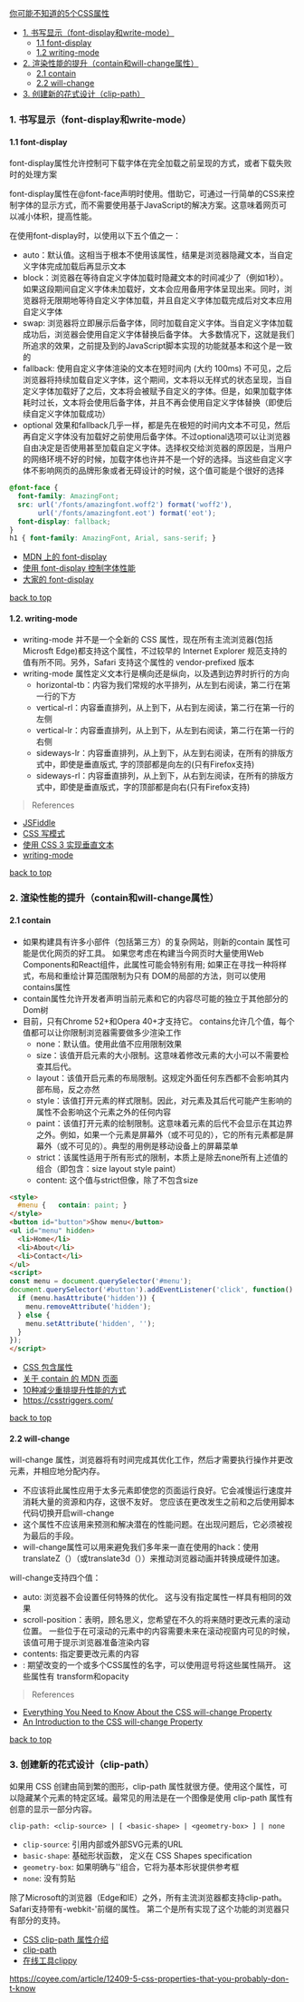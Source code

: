 [你可能不知道的5个CSS属性](#top)

- [1. 书写显示（font-display和write-mode）](#font-display-write-mode)
  - [1.1 font-display](#font-display)
  - [1.2 writing-mode](#writing-mode)
- [2. 渲染性能的提升（contain和will-change属性）](#渲染性能的提升)
  - [2.1 contain](#contain)
  - [2.2 will-change](#will-change)
- [3. 创建新的花式设计（clip-path）](#创建新的花式设计)

<h3 id="font-display-write-mode">1. 书写显示（font-display和write-mode）</h3>

<h4 id="font-display">1.1 font-display</h4>

font-display属性允许控制可下载字体在完全加载之前呈现的方式，或者下载失败时的处理方案

font-display属性在@font-face声明时使用。借助它，可通过一行简单的CSS来控制字体的显示方式，而不需要使用基于JavaScript的解决方案。这意味着网页可以减小体积，提高性能。

在使用font-display时，以使用以下五个值之一：

- auto：默认值。这相当于根本不使用该属性，结果是浏览器隐藏文本，当自定义字体完成加载后再显示文本
- block：浏览器在等待自定义字体加载时隐藏文本的时间减少了（例如1秒）。如果这段期间自定义字体未加载好，文本会应用备用字体呈现出来。同时，浏览器将无限期地等待自定义字体加载，并且自定义字体加载完成后对文本应用自定义字体
- swap: 浏览器将立即展示后备字体，同时加载自定义字体。当自定义字体加载成功后，浏览器会使用自定义字体替换后备字体。 大多数情况下，这就是我们所追求的效果，之前提及到的JavaScript脚本实现的功能就基本和这个是一致的
- fallback: 使用自定义字体渲染的文本在短时间内 (大约 100ms) 不可见，之后浏览器将持续加载自定义字体，这个期间，文本将以无样式的状态呈现，当自定义字体加载好了之后，文本将会被赋予自定义的字体。但是，如果加载字体耗时过长，文本将会使用后备字体，并且不再会使用自定义字体替换（即使后续自定义字体加载成功）
- optional 效果和fallback几乎一样，都是先在极短的时间内文本不可见，然后再自定义字体没有加载好之前使用后备字体。不过optional选项可以让浏览器自由决定是否使用甚至加载自定义字体。选择权交给浏览器的原因是，当用户的网络环境不好的时候，加载字体也许并不是一个好的选择。当这些自定义字体不影响网页的品牌形象或者无碍设计的时候，这个值可能是个很好的选择

```css
@font-face {
  font-family: AmazingFont;
  src: url('/fonts/amazingfont.woff2') format('woff2'),
       url('/fonts/amazingfont.eot') format('eot');
  font-display: fallback;
}
h1 { font-family: AmazingFont, Arial, sans-serif; }
```

- [MDN 上的 font-display](https://developer.mozilla.org/en-US/docs/Web/CSS/@font-face/font-display)
- [使用 font-display 控制字体性能](https://developers.google.com/web/updates/2016/02/font-display)
- [大家的 font-display](https://css-tricks.com/font-display-masses/)

[back to top](#top)

<h4 id="font-display">1.2. writing-mode</h4>

- writing-mode 并不是一个全新的 CSS 属性，现在所有主流浏览器(包括 Microsft Edge)都支持这个属性，不过较早的 Internet Explorer 规范支持的值有所不同。另外，Safari 支持这个属性的 vendor-prefixed 版本
- writing-mode 属性定义文本行是横向还是纵向，以及遇到边界时折行的方向
  - horizontal-tb：内容为我们常规的水平排列，从左到右阅读，第二行在第一行的下方
  - vertical-rl：内容垂直排列，从上到下，从右到左阅读，第二行在第一行的左侧
  - vertical-lr：内容垂直排列，从上到下，从左到右阅读，第二行在第一行的右侧
  - sideways-lr：内容垂直排列，从上到下，从左到右阅读，在所有的排版方式中，即使是垂直版式, 字的顶部都是向左的(只有Firefox支持)
  - sideways-rl：内容垂直排列，从上到下，从右到左阅读，在所有的排版方式中，即使是垂直版式，字的顶部都是向右(只有Firefox支持)

> References
- [JSFiddle](https://jsfiddle.net/e9swL373/)
- [CSS 写模式](https://24ways.org/2016/css-writing-modes/)
- [使用 CSS 3 实现垂直文本](http://generatedcontent.org/post/45384206019/writing-modes)
- [writing-mode](https://css-tricks.com/almanac/properties/w/writing-mode/)

[back to top](#top)

<h3 id="渲染性能的提升">2. 渲染性能的提升（contain和will-change属性）</h3>

<h4 id="contain">2.1 contain</h4>

- 如果构建具有许多小部件（包括第三方）的复杂网站，则新的contain 属性可能是优化网页的好工具。 如果您考虑在构建当今网页时大量使用Web Components和React组件，此属性可能会特别有用; 如果正在寻找一种将样式，布局和重绘计算范围限制为只有 DOM的局部的方法，则可以使用contains属性
- contain属性允许开发者声明当前元素和它的内容尽可能的独立于其他部分的Dom树
- 目前，只有Chrome 52+和Opera 40+才支持它。 contains允许几个值，每个值都可以让你限制浏览器需要做多少渲染工作
  - none：默认值。使用此值不应用限制效果
  - size：该值开启元素的大小限制。这意味着修改元素的大小可以不需要检查其后代。
  - layout：该值开启元素的布局限制。这规定外面任何东西都不会影响其内部布局，反之亦然
  - style：该值打开元素的样式限制。因此，对元素及其后代可能产生影响的属性不会影响这个元素之外的任何内容
  - paint：该值打开元素的绘制限制。这意味着元素的后代不会显示在其边界之外。例如，如果一个元素是屏幕外（或不可见的），它的所有元素都是屏幕外（或不可见的）。典型的用例是移动设备上的屏幕菜单
  - strict：该属性适用于所有形式的限制，本质上是除去none所有上述值的组合（即包含：size layout style paint）
  - content: 这个值与strict但像，除了不包含size

```html
<style>
  #menu {   contain: paint; } 
</style>
<button id="button">Show menu</button>
<ul id="menu" hidden>
  <li>Home</li>
  <li>About</li>
  <li>Contact</li>
</ul>
<script>
const menu = document.querySelector('#menu');
document.querySelector('#button').addEventListener('click', function() {
  if (menu.hasAttribute('hidden')) {
    menu.removeAttribute('hidden');
  } else {
    menu.setAttribute('hidden', '');
  }
});
</script>
```

- [CSS 包含属性](https://justmarkup.com/log/2016/04/css-containment/)
- [关于 contain 的 MDN 页面](https://developer.mozilla.org/en-US/docs/Web/CSS/contain)
- [10种减少重排提升性能的方式](https://www.sitepoint.com/10-ways-minimize-reflows-improve-performance/)
- https://csstriggers.com/

[back to top](#top)

<h4 id="will-change">2.2 will-change</h4>

will-change 属性，浏览器将有时间完成其优化工作，然后才需要执行操作并更改元素，并相应地分配内存。

- 不应该将此属性应用于太多元素即使您的页面运行良好。它会减慢运行速度并消耗大量的资源和内存，这很不友好。
您应该在更改发生之前和之后使用脚本代码切换开启will-change
- 这个属性不应该用来预测和解决潜在的性能问题。在出现问题后，它必须被视为最后的手段。
- will-change属性可以用来避免我们多年来一直在使用的hack：使用translateZ（）（或translate3d（））来推动浏览器动画并转换成硬件加速。

will-change支持四个值：

- auto: 浏览器不会设置任何特殊的优化。 这与没有指定属性一样具有相同的效果
- scroll-position：表明，顾名思义，您希望在不久的将来随时更改元素的滚动位置。 一些位于在可滚动的元素中的内容需要未来在滚动视窗内可见的时候，该值可用于提示浏览器准备渲染内容
- contents: 指定要更改元素的内容
- <custom-ident>: 期望改变的一个或多个CSS属性的名字，可以使用逗号将这些属性隔开。 这些属性有 transform和opacity

>References
- [Everything You Need to Know About the CSS will-change Property](https://dev.opera.com/articles/css-will-change-property/)
- [An Introduction to the CSS will-change Property](https://www.sitepoint.com/introduction-css-will-change-property/)

[back to top](#top)

<h3 id="创建新的花式设计">3. 创建新的花式设计（clip-path）</h3>

如果用 CSS 创建由简到繁的图形，clip-path 属性就很方便。使用这个属性，可以隐藏某个元素的特定区域。最常见的用法是在一个图像是使用 clip-path 属性有创意的显示一部分内容。

`clip-path: <clip-source> | [ <basic-shape> | <geometry-box> ] | none`

- `clip-source`: 引用内部或外部SVG元素的URL
- `basic-shape`: 基础形状函数， 定义在 CSS Shapes specification
- `geometry-box`: 如果明确与''组合，它将为基本形状提供参考框
- `none`: 没有剪贴


除了Microsoft的浏览器（Edge和IE）之外，所有主流浏览器都支持clip-path。 Safari支持带有-webkit-'前缀的属性。 第二个是所有实现了这个功能的浏览器只有部分的支持。 

- [CSS clip-path 属性介绍](https://www.sitepoint.com/introducing-css-clip-path-property/)
- [clip-path](https://css-tricks.com/almanac/properties/c/clip/)
- [在线工具clippy](http://bennettfeely.com/clippy/)


https://coyee.com/article/12409-5-css-properties-that-you-probably-don-t-know
